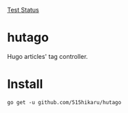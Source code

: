[Test Status](https://github.com/515hikaru/hutago/workflows/Test/badge.svg)

# hutago

Hugo articles' tag controller.

# Install

```
go get -u github.com/515hikaru/hutago
```
